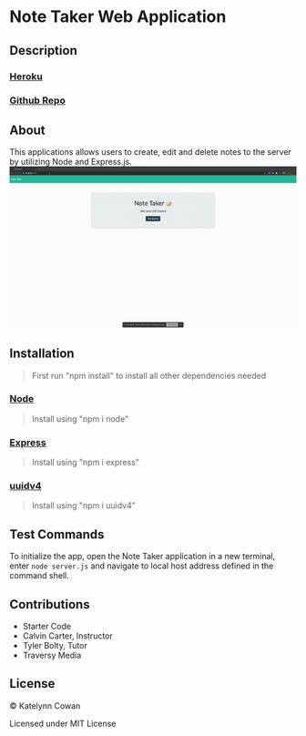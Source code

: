 # Note Taker Web Application

## Description

### [Heroku](https://create-notes-0301.herokuapp.com/)

### [Github Repo](https://github.com/ktcwn/NoteTaker)

## About

This applications allows users to create, edit and delete notes to the server by utilizing Node and Express.js.
![NoteTaker Demo](./public/img/notetaker.gif)

## Installation

> First run "npm install" to install all other dependencies needed

### [Node](https://nodejs.org/en/)

> Install using "npm i node"

### [Express](https://expressjs.com/)

> Install using "npm i express"

### [uuidv4](https://www.npmjs.com/package/uuidv4)

> Install using "npm i uuidv4"

## Test Commands

To initialize the app, open the Note Taker application in a new terminal, enter `node server.js` and navigate to local host address defined in the command shell.

## Contributions

- Starter Code
- Calvin Carter, Instructor
- Tyler Bolty, Tutor
- Traversy Media

## License

© Katelynn Cowan

Licensed under MIT License
